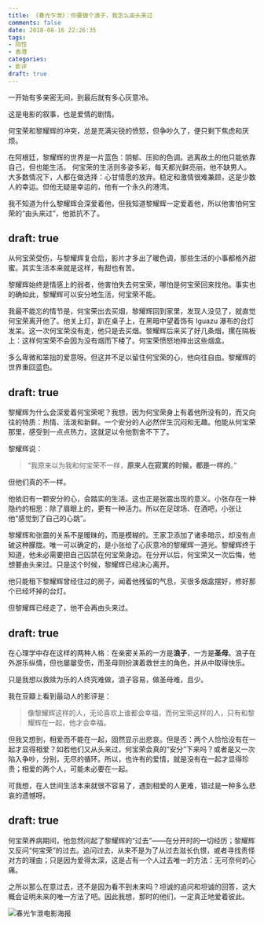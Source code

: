 ```yaml
---
title: 《春光乍泄》：你要做个浪子，我怎么由头来过
comments: false
date: 2018-08-16 22:26:35
tags:
- 同性
- 香港
categories:
- 影评
draft: true
---
```

一开始有多亲密无间，到最后就有多心灰意冷。

这是电影的叙事，也是爱情的剧情。 <!--more-->

何宝荣和黎耀辉的冲突，总是充满尖锐的愤怒，但争吵久了，便只剩下焦虑和厌烦。

在阿根廷，黎耀辉的世界是一片蓝色：阴郁、压抑的色调。逃离故土的他只能依靠自己，但也能生活。
何宝荣的生活则多姿多彩，每天都光鲜亮丽，他不缺男人。大多数情况下，人都在做选择：心甘情愿的放弃。稳定和激情很难兼顾，这是少数人的幸运。但他无疑是幸运的，他有一个永久的港湾。

我不知道为什么黎耀辉会深爱着他，但我知道黎耀辉一定爱着他，所以他害怕何宝荣的“由头来过”，他抵抗不了。

draft: true
---
从何宝荣受伤，与黎耀辉复合后，影片才多出了暖色调，那些生活的小事都格外甜蜜。其实生活本来就是这样，有甜也有苦。

黎耀辉始终是情感上的弱者，他害怕失去何宝荣，哪怕是何宝荣回来找他。事实也的确如此，黎耀辉可以安分地生活，何宝荣不能。

我最不能忘的情节是，何宝荣出去买烟，黎耀辉回到家里，发现人没见了，就直觉何宝荣离开他了。他关上灯，趴在桌子上，在黑暗中望着饰有 Iguazu 瀑布的台灯发呆。这一次何宝荣没有走，他只是去买烟。黎耀辉后来买了好几条烟，摞在隔板上：这样何宝荣不会因为没有烟而下楼了。何宝荣愤怒地摔出这些烟盒。

多么卑微和笨拙的爱意呀。但这并不足以留住何宝荣的心，他向往自由。黎耀辉的世界重回蓝色。

draft: true
---
黎耀辉为什么会深爱着何宝荣呢？我想，因为何宝荣身上有着他所没有的，而又向往的特质：热情、活泼和新鲜。一个安分的人必然伴生沉闷和无趣。他能从何宝荣那里，感受到一点点热力，这就足以令他割舍不下了。

黎耀辉说：

>“我原来以为我和何宝荣不一样，**原来人在寂寞的时候，都是一样的**。”

但他们真的不一样。

他依旧有一颗安分的心，会踏实的生活。这也正是张震出现的意义。小张存在一种隐约的相思：除了眉眼上的，更有一种活力。所以在足球场、在酒吧，小张让他“感觉到了自己的心跳”。

黎耀辉和张震的关系不是暧昧的，而是模糊的。王家卫添加了诸多暗示，却没有点破这种朦胧。唯一可以确定的，是小张给了心灰意冷的黎耀辉一道光。黎耀辉终于知道，他未必需要把自己囚禁在何宝荣身边。在分开以后，何宝荣又一次后悔，他想要由头来过。只是这个时候，黎耀辉已经决心离开。

他只能租下黎耀辉曾经住过的房子，闻着他残留的气息，买很多烟盒摆好，修好那个已经坏掉的台灯。

但黎耀辉已经走了，他不会再由头来过。

draft: true
---
在心理学中存在这样的两种人格：在亲密关系的一方是**浪子**，一方是**圣母**。浪子在外游乐纵情，但也屡屡受伤，而圣母则扮演着救世主的角色，并从中取得快乐。

只是我想以救赎为乐的人终究难做，浪子容易，做圣母难，且少。

我在豆瓣上看到最动人的影评是：

>像黎耀辉这样的人，无论喜欢上谁都会幸福，而何宝荣这样的人，只有和黎耀辉在一起，他才会幸福。

但我又想到，相爱而不能在一起，固然显示出悲哀。但是否：两个人恰恰没有在一起才显得相爱？如若他们又从头来过，何宝荣会真的“安分”下来吗？或者是又一次陷入争吵，分别，无尽的循环。所以，也许有的爱情，就是没有在一起才显得珍贵；相爱的两个人，可能未必要在一起。

可我想，在人世间生活本来就很不容易了，遇到相爱的人更难，错过是一种多么悲哀的遗憾呀。

draft: true
---
何宝荣养病期间，他忽然问起了黎耀辉的“过去”——在分开时的一切经历；黎耀辉又反问“何宝荣”的过去。追问过去，从来不是为了从过去滋长仇恨，或者寻找责怪对方的理由；只是因为爱得太深，这是占有一个人过去唯一的方法：无可奈何的心痛。

之所以那么在意过去，还不是因为看不到未来吗？坦诚的追问和坦诚的回答，这大概会证明未来的唯一方法了吧。因此我想，那时的他们，一定真正地爱着彼此。

![春光乍泄电影海报](https://img3.doubanio.com/view/photo/l/public/p465939041.webp)